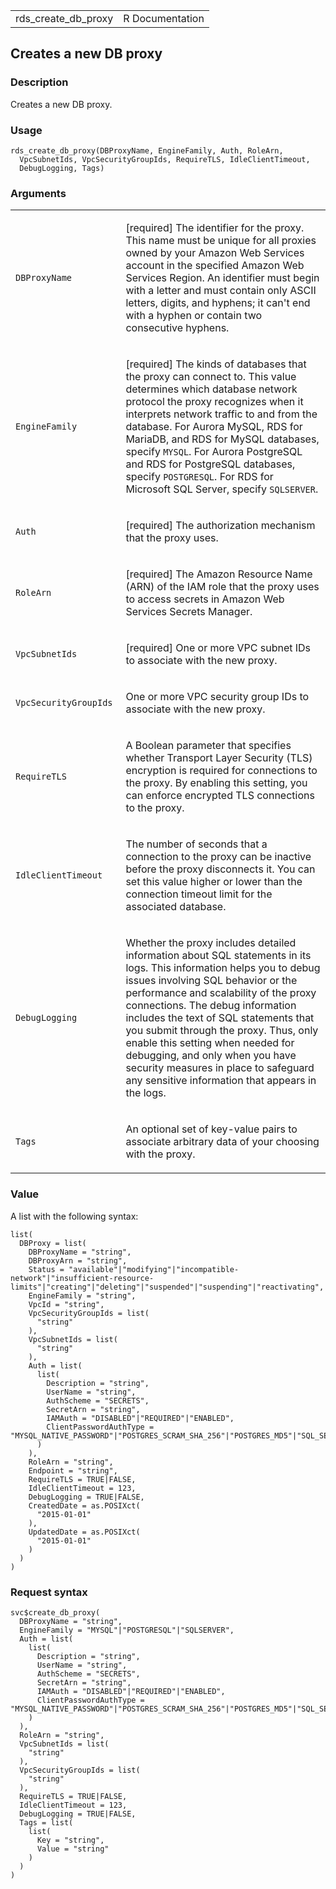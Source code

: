 <table style="width: 100%;">
<tbody>
<tr class="odd">
<td>rds_create_db_proxy</td>
<td style="text-align: right;">R Documentation</td>
</tr>
</tbody>
</table>

## Creates a new DB proxy

### Description

Creates a new DB proxy.

### Usage

    rds_create_db_proxy(DBProxyName, EngineFamily, Auth, RoleArn,
      VpcSubnetIds, VpcSecurityGroupIds, RequireTLS, IdleClientTimeout,
      DebugLogging, Tags)

### Arguments

<table>
<colgroup>
<col style="width: 35%" />
<col style="width: 65%" />
</colgroup>
<tbody>
<tr class="odd">
<td><code id="rds_create_db_proxy_:_DBProxyName">DBProxyName</code></td>
<td><p>[required] The identifier for the proxy. This name must be unique
for all proxies owned by your Amazon Web Services account in the
specified Amazon Web Services Region. An identifier must begin with a
letter and must contain only ASCII letters, digits, and hyphens; it
can't end with a hyphen or contain two consecutive hyphens.</p></td>
</tr>
<tr class="even">
<td><code
id="rds_create_db_proxy_:_EngineFamily">EngineFamily</code></td>
<td><p>[required] The kinds of databases that the proxy can connect to.
This value determines which database network protocol the proxy
recognizes when it interprets network traffic to and from the database.
For Aurora MySQL, RDS for MariaDB, and RDS for MySQL databases, specify
<code>MYSQL</code>. For Aurora PostgreSQL and RDS for PostgreSQL
databases, specify <code>POSTGRESQL</code>. For RDS for Microsoft SQL
Server, specify <code>SQLSERVER</code>.</p></td>
</tr>
<tr class="odd">
<td><code id="rds_create_db_proxy_:_Auth">Auth</code></td>
<td><p>[required] The authorization mechanism that the proxy
uses.</p></td>
</tr>
<tr class="even">
<td><code id="rds_create_db_proxy_:_RoleArn">RoleArn</code></td>
<td><p>[required] The Amazon Resource Name (ARN) of the IAM role that
the proxy uses to access secrets in Amazon Web Services Secrets
Manager.</p></td>
</tr>
<tr class="odd">
<td><code
id="rds_create_db_proxy_:_VpcSubnetIds">VpcSubnetIds</code></td>
<td><p>[required] One or more VPC subnet IDs to associate with the new
proxy.</p></td>
</tr>
<tr class="even">
<td><code
id="rds_create_db_proxy_:_VpcSecurityGroupIds">VpcSecurityGroupIds</code></td>
<td><p>One or more VPC security group IDs to associate with the new
proxy.</p></td>
</tr>
<tr class="odd">
<td><code id="rds_create_db_proxy_:_RequireTLS">RequireTLS</code></td>
<td><p>A Boolean parameter that specifies whether Transport Layer
Security (TLS) encryption is required for connections to the proxy. By
enabling this setting, you can enforce encrypted TLS connections to the
proxy.</p></td>
</tr>
<tr class="even">
<td><code
id="rds_create_db_proxy_:_IdleClientTimeout">IdleClientTimeout</code></td>
<td><p>The number of seconds that a connection to the proxy can be
inactive before the proxy disconnects it. You can set this value higher
or lower than the connection timeout limit for the associated
database.</p></td>
</tr>
<tr class="odd">
<td><code
id="rds_create_db_proxy_:_DebugLogging">DebugLogging</code></td>
<td><p>Whether the proxy includes detailed information about SQL
statements in its logs. This information helps you to debug issues
involving SQL behavior or the performance and scalability of the proxy
connections. The debug information includes the text of SQL statements
that you submit through the proxy. Thus, only enable this setting when
needed for debugging, and only when you have security measures in place
to safeguard any sensitive information that appears in the
logs.</p></td>
</tr>
<tr class="even">
<td><code id="rds_create_db_proxy_:_Tags">Tags</code></td>
<td><p>An optional set of key-value pairs to associate arbitrary data of
your choosing with the proxy.</p></td>
</tr>
</tbody>
</table>

### Value

A list with the following syntax:

    list(
      DBProxy = list(
        DBProxyName = "string",
        DBProxyArn = "string",
        Status = "available"|"modifying"|"incompatible-network"|"insufficient-resource-limits"|"creating"|"deleting"|"suspended"|"suspending"|"reactivating",
        EngineFamily = "string",
        VpcId = "string",
        VpcSecurityGroupIds = list(
          "string"
        ),
        VpcSubnetIds = list(
          "string"
        ),
        Auth = list(
          list(
            Description = "string",
            UserName = "string",
            AuthScheme = "SECRETS",
            SecretArn = "string",
            IAMAuth = "DISABLED"|"REQUIRED"|"ENABLED",
            ClientPasswordAuthType = "MYSQL_NATIVE_PASSWORD"|"POSTGRES_SCRAM_SHA_256"|"POSTGRES_MD5"|"SQL_SERVER_AUTHENTICATION"
          )
        ),
        RoleArn = "string",
        Endpoint = "string",
        RequireTLS = TRUE|FALSE,
        IdleClientTimeout = 123,
        DebugLogging = TRUE|FALSE,
        CreatedDate = as.POSIXct(
          "2015-01-01"
        ),
        UpdatedDate = as.POSIXct(
          "2015-01-01"
        )
      )
    )

### Request syntax

    svc$create_db_proxy(
      DBProxyName = "string",
      EngineFamily = "MYSQL"|"POSTGRESQL"|"SQLSERVER",
      Auth = list(
        list(
          Description = "string",
          UserName = "string",
          AuthScheme = "SECRETS",
          SecretArn = "string",
          IAMAuth = "DISABLED"|"REQUIRED"|"ENABLED",
          ClientPasswordAuthType = "MYSQL_NATIVE_PASSWORD"|"POSTGRES_SCRAM_SHA_256"|"POSTGRES_MD5"|"SQL_SERVER_AUTHENTICATION"
        )
      ),
      RoleArn = "string",
      VpcSubnetIds = list(
        "string"
      ),
      VpcSecurityGroupIds = list(
        "string"
      ),
      RequireTLS = TRUE|FALSE,
      IdleClientTimeout = 123,
      DebugLogging = TRUE|FALSE,
      Tags = list(
        list(
          Key = "string",
          Value = "string"
        )
      )
    )

